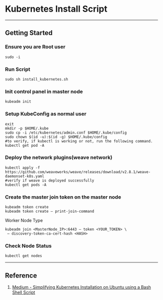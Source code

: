 # Kubernetes Install Script

---

## Getting Started

### Ensure you are Root user

```shell
sudo -i
```

### Run Script

```shell
sudo sh install_kubernetes.sh
```

### Init control panel in master node 

```shell
kubeadm init
```

### Setup KubeConfig as normal user

```shell
exit
mkdir -p $HOME/.kube
sudo cp -i /etc/kubernetes/admin.conf $HOME/.kube/config
sudo chown $(id -u):$(id -g) $HOME/.kube/config
#to verify, if kubectl is working or not, run the following command.
kubectl get pod -A
``` 

### Deploy the network plugins(weave network)

```shell
kubectl apply -f https://github.com/weaveworks/weave/releases/download/v2.8.1/weave-daemonset-k8s.yaml
#verify if weave is deployed successfully
kubectl get pods -A
```

### Create the master join token on the master node

```shell
kubeadm token create
kubeadm token create — print-join-command
```

Worker Node Type

```shell
kubeadm join <MasterNode_IP>:6443 — token <YOUR_TOKEN> \
 — discovery-token-ca-cert-hash <HASH>
```

### Check Node Status

```shell
kubectl get nodes
```

---

## Reference

1. [Medium - Simplifying Kubernetes Installation on Ubuntu using a Bash Shell Script](https://medium.com/@olorunfemikawonise_56441/simplifying-kubernetes-installation-on-ubuntu-using-a-bash-shell-script-d75fed68a31)